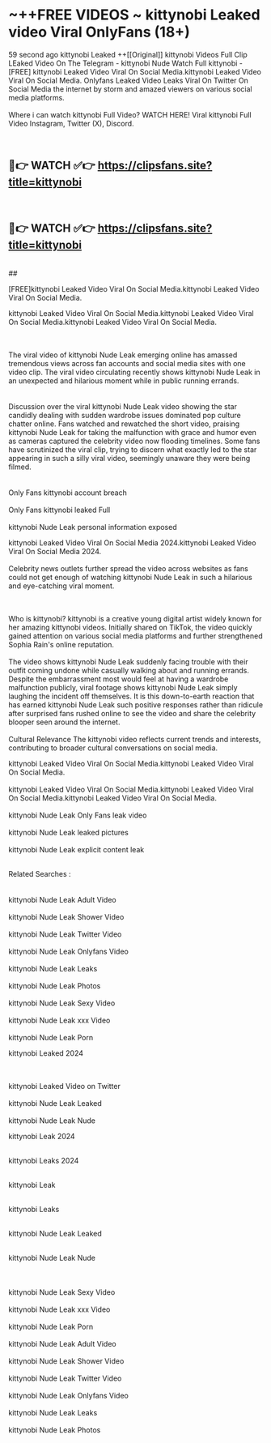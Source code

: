 # ~++FREE VIDEOS ~ kittynobi Leaked video Viral OnlyFans (18+)<br>


59 second ago kittynobi Leaked ++[[Original]] kittynobi Videos Full Clip LEaked Video On The Telegram  - kittynobi Nude  Watch Full kittynobi - [FREE] kittynobi Leaked Video Viral On Social Media.kittynobi Leaked Video Viral On Social Media.   Onlyfans Leaked Video Leaks Viral On Twitter On Social Media the internet by storm and amazed viewers on various social media platforms. <br><br>
Where i can watch kittynobi Full Video? WATCH HERE! Viral kittynobi Full Video Instagram, Twitter (X), Discord. <br>


 <br>

##  🔴👉 WATCH ✅👉  <a href="https://clipsfans.site?title=kittynobi&ref=git">https://clipsfans.site?title=kittynobi</a> <br>
  <br>

##  🔴👉 WATCH ✅👉  <a href="https://clipsfans.site?title=kittynobi&ref=git">https://clipsfans.site?title=kittynobi</a> <br>
  <br>
  ##



[FREE]kittynobi Leaked Video Viral On Social Media.kittynobi Leaked Video Viral On Social Media. <br>

kittynobi Leaked Video Viral On Social Media.kittynobi Leaked Video Viral On Social Media.kittynobi Leaked Video Viral On Social Media. <br>


  <br>

  <br>
The viral video of kittynobi Nude Leak emerging online has amassed tremendous views across fan accounts and social media sites with one video clip. The viral video circulating recently shows kittynobi Nude Leak in an unexpected and hilarious moment while in public running errands.<br>
<br>


<br>
Discussion over the viral kittynobi Nude Leak video showing the star candidly dealing with sudden wardrobe issues dominated pop culture chatter online. Fans watched and rewatched the short video, praising kittynobi Nude Leak for taking the malfunction with grace and humor even as cameras captured the celebrity video now flooding timelines. Some fans have scrutinized the viral clip, trying to discern what exactly led to the star appearing in such a silly viral video, seemingly unaware they were being filmed.<br>
<br>
<br> 
Only Fans kittynobi account breach<br>
<br>
Only Fans kittynobi leaked Full <br>
<br>
kittynobi Nude Leak personal information exposed<br>

kittynobi Leaked Video Viral On Social Media 2024.kittynobi Leaked Video Viral On Social Media 2024. <br>
<br>
Celebrity news outlets further spread the video across websites as fans could not get enough of watching kittynobi Nude Leak in such a hilarious and eye-catching viral moment.<br>
<br>

<br>
Who is kittynobi? kittynobi is a creative young digital artist widely known for her amazing kittynobi videos. Initially shared on TikTok, the video quickly gained attention on various social media platforms and further strengthened Sophia Rain's online reputation.<br>
<br>
The video shows kittynobi Nude Leak suddenly facing trouble with their outfit coming undone while casually walking about and running errands. Despite the embarrassment most would feel at having a wardrobe malfunction publicly, viral footage shows kittynobi Nude Leak simply laughing the incident off themselves. It is this down-to-earth reaction that has earned kittynobi Nude Leak such positive responses rather than ridicule after surprised fans rushed online to see the video and share the celebrity blooper seen around the internet.<br>
<br>
Cultural Relevance The kittynobi video reflects current trends and interests, contributing to broader cultural conversations on social media.<br>

kittynobi Leaked Video Viral On Social Media.kittynobi Leaked Video Viral On Social Media.<br>
<br>
kittynobi Leaked Video Viral On Social Media.kittynobi Leaked Video Viral On Social Media.kittynobi Leaked Video Viral On Social Media.<br>
<br>
kittynobi Nude Leak Only Fans leak video<br>
<br>
kittynobi Nude Leak leaked pictures<br>
<br>
kittynobi Nude Leak explicit content leak<br>


<br>
Related Searches :<br>
<br>

<br>
kittynobi Nude Leak Adult Video<br>
<br>
kittynobi Nude Leak Shower Video<br>
<br>
kittynobi Nude Leak Twitter Video<br>
<br>
kittynobi Nude Leak Onlyfans Video<br>
<br>
kittynobi Nude Leak Leaks<br>
<br>
kittynobi Nude Leak Photos<br>

<br>
kittynobi Nude Leak Sexy Video<br>
<br>
kittynobi Nude Leak xxx Video<br>
<br>
kittynobi Nude Leak Porn<br>

kittynobi  Leaked 2024 <br> <br>
<br>

kittynobi Leaked Video on Twitter <br>
<br>
kittynobi Nude Leak Leaked<br>
<br>
kittynobi Nude Leak Nude<br>


kittynobi  Leak 2024 <br> <br>



kittynobi  Leaks 2024 <br> <br>



 
kittynobi  Leak<br> <br>



kittynobi  Leaks<br> <br>


kittynobi Nude Leak Leaked<br> <br>

kittynobi Nude Leak Nude<br> <br>
<br> <br>
kittynobi Nude Leak Sexy Video
<br> <br>
kittynobi Nude Leak xxx Video
<br> <br>
kittynobi Nude Leak Porn
<br> <br>
kittynobi Nude Leak Adult Video
<br> <br>
kittynobi Nude Leak Shower Video
<br> <br>
kittynobi Nude Leak Twitter Video
<br> <br>
kittynobi Nude Leak Onlyfans Video
<br> <br>
kittynobi Nude Leak Leaks
<br> <br>
kittynobi Nude Leak Photos






</p>




 



</p>










